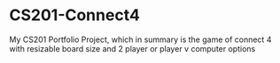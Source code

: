 # CS201-Connect4
My CS201 Portfolio Project, which in summary is the game of connect 4 with resizable board size and 2 player or player v computer options
